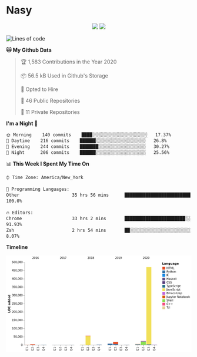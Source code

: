 # Nasy

<p align="center">
<img height="200" src="https://github-readme-stats.vercel.app/api?username=nasyxx&count_private=true&show_icons=true&theme=dracula&include_all_commits=true"/>
<img height="200" src="https://github-readme-stats.vercel.app/api/top-langs/?username=nasyxx&theme=dracula&hide=html,jupyter+notebook&count_private=true&show_icons=true"
</p>

<!--START_SECTION:waka-->
![Lines of code](https://img.shields.io/badge/From%20Hello%20World%20I%27ve%20Written-15.7%20million%20lines%20of%20code-blue)

**🐱 My Github Data** 

> 🏆 1,583 Contributions in the Year 2020
 > 
> 📦 56.5 kB Used in Github's Storage 
 > 
> 💼 Opted to Hire
 > 
> 📜 46 Public Repositories
 > 
> 🔑 11 Private Repositories 

**I'm a Night 🦉** 

```text
🌞 Morning    140 commits    ████░░░░░░░░░░░░░░░░░░░░░   17.37% 
🌆 Daytime    216 commits    ██████░░░░░░░░░░░░░░░░░░░   26.8% 
🌃 Evening    244 commits    ███████░░░░░░░░░░░░░░░░░░   30.27% 
🌙 Night      206 commits    ██████░░░░░░░░░░░░░░░░░░░   25.56%

```


📊 **This Week I Spent My Time On** 

```text
⌚︎ Time Zone: America/New_York

💬 Programming Languages: 
Other                    35 hrs 56 mins      █████████████████████████   100.0%

🔥 Editors: 
Chrome                   33 hrs 2 mins       ███████████████████████░░   91.93% 
Zsh                      2 hrs 54 mins       ██░░░░░░░░░░░░░░░░░░░░░░░   8.07%

```

**Timeline**

![Chart not found](https://github.com/nasyxx/nasyxx/blob/master/charts/bar_graph.png) 


<!--END_SECTION:waka-->

<!-- ![visitors](https://visitor-badge.laobi.icu/badge?page_id=nasyxx.nasyxx) -->
